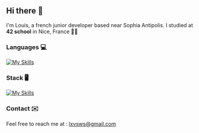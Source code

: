 ## Hi there 👋

I'm Louis, a french junior developer based near Sophia Antipolis. I studied at **42 school** in Nice, France 👨‍💻 <br/>

### Languages 💻
[![My Skills](https://skillicons.dev/icons?i=c,cpp,py,rust,js,ts,kotlin,java,perl)](https://skillicons.dev)

### Stack 🖥️
[![My Skills](https://skillicons.dev/icons?i=git,docker,bash,linux,nginx,vscode,androidstudio,github,gitlab)](https://skillicons.dev)

### Contact ✉️
Feel free to reach me at : lxvsws@gmail.com <br/><br/>
